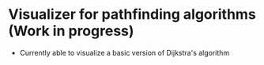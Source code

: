 # Visualizer for pathfinding algorithms  (Work in progress)
- Currently able to visualize a basic version of Dijkstra's algorithm
